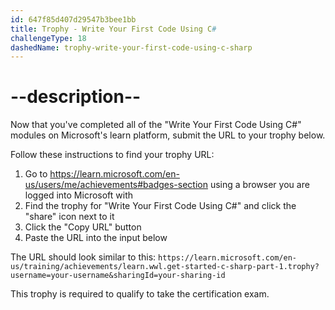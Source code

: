 ```yaml
---
id: 647f85d407d29547b3bee1bb
title: Trophy - Write Your First Code Using C#
challengeType: 18
dashedName: trophy-write-your-first-code-using-c-sharp
---
```


# --description--

Now that you've completed all of the "Write Your First Code Using C#" modules on Microsoft's learn platform, submit the URL to your trophy below.

Follow these instructions to find your trophy URL:

1. Go to <a href="https://learn.microsoft.com/en-us/users/me/achievements#badges-section" target="_blank">https://learn.microsoft.com/en-us/users/me/achievements#badges-section</a> using a browser you are logged into Microsoft with
1. Find the trophy for "Write Your First Code Using C#" and click the "share" icon next to it
1. Click the "Copy URL" button
1. Paste the URL into the input below

The URL should look similar to this: `https://learn.microsoft.com/en-us/training/achievements/learn.wwl.get-started-c-sharp-part-1.trophy?username=your-username&sharingId=your-sharing-id`

This trophy is required to qualify to take the certification exam.
